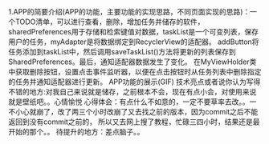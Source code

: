 1.APP的简要介绍(APP的功能，主要功能的实现思路，不同页面实现的思路)：一个TODO清单，可以进行查看，删除，增加任务并储存的软件，
sharedPreferences用于存储和检索键值对数据，taskList是一个可变列表，保存用户的任务，myAdapter是将数据绑定到RecyclerView的适配器。
addButton将任务添加到taskList中，然后调用saveTaskList()方法将更新的列表保存到SharedPreferences。最后，通知适配器数据发生了变化。
在MyViewHolder类中获取删除按钮，设置点击事件监听器，以便在点击按钮时从任务列表中删除指定的任务并通知适配器进行更新。
    APP功能的展示(GIF)
    技术亮点或者说你认为写得不错的地方:对我自己来说就是储存，之前根本不会，现在有点小会，对使用来说就是壁纸吧。。心情愉悦
    心得体会：有点什么不如意的，一定不要草率去改。。一不小心就崩了，改了两三个小时改崩了又去找之前的版本，因为commit之后不能返回到没有commit之前的，
    所以又去网上搜了教程，忙碌三四小时，结果还是最开始的那个。。
    待提升的地方：差点脑子。。
